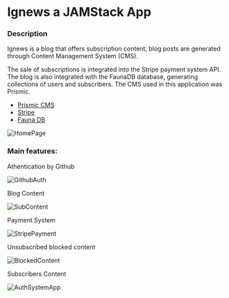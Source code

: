 <h1>Ignews a JAMStack App</h1>
<h3>Description</h3
<p>Ignews is a blog that offers subscription content, blog posts are generated through Content Management System (CMS).

The sale of subscriptions is integrated into the Stripe payment system API. The blog is also integrated with the FaunaDB database, generating collections of users and subscribers. The CMS used in this application was Prismic.</p>

<ul> 
<li><a href='https://prismic.io/'>Prismic CMS</a></li>
<li><a href='https://stripe.com'>Stripe</a></li>
<li><a href='https://fauna.com/'>Fauna DB</a></li>
</ul>

![HomePage](https://user-images.githubusercontent.com/96484742/156595282-96429960-afb5-4f06-85ec-548e9b10abcf.png)

<h3>Main features:</h3
  
 <p>Athentication by Github</p>
 
![GithubAuth](https://user-images.githubusercontent.com/96484742/156600428-fec314da-806b-4b22-9b0e-3a9827bcc2f8.png)

<p>Blog Content</p>

![SubContent](https://user-images.githubusercontent.com/96484742/156599706-23fa624e-1381-41d0-89db-00103bd4c6b7.png)

<p>Payment System</p>

![StripePayment](https://user-images.githubusercontent.com/96484742/156598828-03b9e9df-5368-4d93-b509-90b987a6571b.png)

<p>Unsubscribed blocked content</p>
  
![BlockedContent](https://user-images.githubusercontent.com/96484742/156594244-7a944c1c-4d47-4085-b176-1e586d1812f3.png)

<p>Subscribers Content</p>

![AuthSystemApp](https://user-images.githubusercontent.com/96484742/156597034-4d41dcc3-fdb2-4857-8fdb-9bd35571bc5c.png)












  
